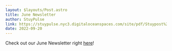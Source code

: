 ```yaml
---
layout: $layouts/Post.astro
title: June Newsletter
author: StuyPulse
link: https://stuypulse.nyc3.digitaloceanspaces.com/site/pdf/Stuypost%20June%202022.pdf
date: 2022-09-20
---
```

Check out our June Newsletter right [here](https://stuypulse.nyc3.digitaloceanspaces.com/site/pdf/Stuypost%20June%202022.pdf)!
